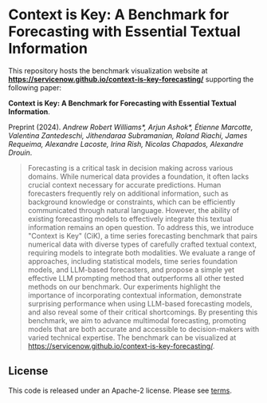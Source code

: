 # Context is Key: A Benchmark for Forecasting with Essential Textual Information

This repository hosts the benchmark visualization website at **https://servicenow.github.io/context-is-key-forecasting/** supporting the following paper:

**Context is Key: A Benchmark for Forecasting with Essential Textual Information**.

Preprint (2024).
_Andrew Robert Williams*, Arjun Ashok*, Étienne Marcotte, Valentina Zantedeschi, Jithendaraa Subramanian, Roland Riachi, James Requeima, Alexandre Lacoste, Irina Rish, Nicolas Chapados, Alexandre Drouin_.


> Forecasting is a critical task in decision making across various domains. While numerical data provides a foundation, it often lacks crucial context necessary for accurate predictions. Human forecasters frequently rely on additional information, such as background knowledge or constraints, which can be efficiently communicated through natural language. However, the ability of existing forecasting models to effectively integrate this textual information remains an open question. 
To address this, we introduce "Context is Key" (CiK), a time series forecasting benchmark that pairs numerical data with diverse types of carefully crafted textual context, requiring models to integrate both modalities. 
We evaluate a range of approaches, including statistical models, time series foundation models, and LLM-based forecasters, and propose a simple yet effective LLM prompting method that outperforms all other tested methods on our benchmark. 
Our experiments highlight the importance of incorporating contextual
information, demonstrate surprising performance when using LLM-based forecasting models, and also reveal some of their critical shortcomings. 
By presenting this benchmark, we aim to advance multimodal forecasting, promoting models that are both accurate and accessible to decision-makers with varied technical expertise.
The benchmark can be visualized at https://servicenow.github.io/context-is-key-forecasting/.

## License

This code is released under an Apache-2 license. Please see [terms](./LICENSE).